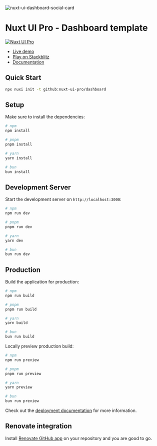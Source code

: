 ![nuxt-ui-dashboard-social-card](https://github.com/nuxt-ui-pro/dashboard/assets/739984/f785284b-7db2-4732-af0e-2cb3c0bd7ca2)

# Nuxt UI Pro - Dashboard template

[![Nuxt UI Pro](https://img.shields.io/badge/Made%20with-Nuxt%20UI%20Pro-00DC82?logo=nuxt.js&labelColor=020420)](https://ui.nuxt.com/pro)

- [Live demo](https://dashboard-template.nuxt.dev/)
- [Play on Stackblitz](https://stackblitz.com/github/nuxt-ui-pro/dashboard)
- [Documentation](https://ui.nuxt.com/pro/getting-started)

## Quick Start

```bash [Terminal]
npx nuxi init -t github:nuxt-ui-pro/dashboard
```

## Setup

Make sure to install the dependencies:

```bash
# npm
npm install

# pnpm
pnpm install

# yarn
yarn install

# bun
bun install
```

## Development Server

Start the development server on `http://localhost:3000`:

```bash
# npm
npm run dev

# pnpm
pnpm run dev

# yarn
yarn dev

# bun
bun run dev
```

## Production

Build the application for production:

```bash
# npm
npm run build

# pnpm
pnpm run build

# yarn
yarn build

# bun
bun run build
```

Locally preview production build:

```bash
# npm
npm run preview

# pnpm
pnpm run preview

# yarn
yarn preview

# bun
bun run preview
```

Check out the [deployment documentation](https://nuxt.com/docs/getting-started/deployment) for more information.

## Renovate integration

Install [Renovate GitHub app](https://github.com/apps/renovate/installations/select_target) on your repository and you are good to go.
